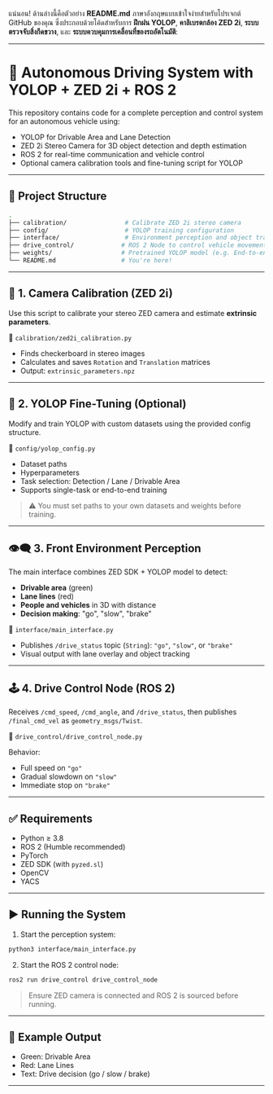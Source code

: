 แน่นอน! ด้านล่างนี้คือตัวอย่าง **README.md** ภาษาอังกฤษแบบเข้าใจง่ายสำหรับโปรเจกต์ GitHub ของคุณ ซึ่งประกอบด้วยโค้ดสำหรับการ **ฝึกฝน YOLOP**, **คาลิเบรตกล้อง ZED 2i**, **ระบบตรวจจับสิ่งกีดขวาง**, และ **ระบบควบคุมการเคลื่อนที่ของรถอัตโนมัติ**:

---

# 🚗 Autonomous Driving System with YOLOP + ZED 2i + ROS 2

This repository contains code for a complete perception and control system for an autonomous vehicle using:

* YOLOP for Drivable Area and Lane Detection
* ZED 2i Stereo Camera for 3D object detection and depth estimation
* ROS 2 for real-time communication and vehicle control
* Optional camera calibration tools and fine-tuning script for YOLOP

---

## 📁 Project Structure

```bash
.
├── calibration/                # Calibrate ZED 2i stereo camera
├── config/                     # YOLOP training configuration
├── interface/                  # Environment perception and object tracking
├── drive_control/             # ROS 2 Node to control vehicle movement
├── weights/                   # Pretrained YOLOP model (e.g. End-to-end.pth)
└── README.md                  # You're here!
```

---

## 🔧 1. Camera Calibration (ZED 2i)

Use this script to calibrate your stereo ZED camera and estimate **extrinsic parameters**.

📄 `calibration/zed2i_calibration.py`

* Finds checkerboard in stereo images
* Calculates and saves `Rotation` and `Translation` matrices
* Output: `extrinsic_parameters.npz`

---

## 🧠 2. YOLOP Fine-Tuning (Optional)

Modify and train YOLOP with custom datasets using the provided config structure.

📄 `config/yolop_config.py`

* Dataset paths
* Hyperparameters
* Task selection: Detection / Lane / Drivable Area
* Supports single-task or end-to-end training

> ⚠️ You must set paths to your own datasets and weights before training.

---

## 👁️‍🗨️ 3. Front Environment Perception

The main interface combines ZED SDK + YOLOP model to detect:

* **Drivable area** (green)
* **Lane lines** (red)
* **People and vehicles** in 3D with distance
* **Decision making**: "go", "slow", "brake"

📄 `interface/main_interface.py`

* Publishes `/drive_status` topic (`String`): `"go"`, `"slow"`, or `"brake"`
* Visual output with lane overlay and object tracking

---

## 🕹️ 4. Drive Control Node (ROS 2)

Receives `/cmd_speed`, `/cmd_angle`, and `/drive_status`, then publishes `/final_cmd_vel` as `geometry_msgs/Twist`.

📄 `drive_control/drive_control_node.py`

Behavior:

* Full speed on `"go"`
* Gradual slowdown on `"slow"`
* Immediate stop on `"brake"`

---

## ✅ Requirements

* Python ≥ 3.8
* ROS 2 (Humble recommended)
* PyTorch
* ZED SDK (with `pyzed.sl`)
* OpenCV
* YACS

---

## ▶️ Running the System

1. Start the perception system:

```bash
python3 interface/main_interface.py
```

2. Start the ROS 2 control node:

```bash
ros2 run drive_control drive_control_node
```

> Ensure ZED camera is connected and ROS 2 is sourced before running.

---

## 📸 Example Output

* Green: Drivable Area
* Red: Lane Lines
* Text: Drive decision (go / slow / brake)

---
